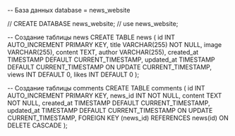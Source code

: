 -- База данных
database = news_website

//
CREATE DATABASE news_website;
//
use news_website;

-- Создание таблицы news
CREATE TABLE news (
    id INT AUTO_INCREMENT PRIMARY KEY,
    title VARCHAR(255) NOT NULL,
    image VARCHAR(255),
    content TEXT,
    author VARCHAR(255),
    created_at TIMESTAMP DEFAULT CURRENT_TIMESTAMP,
    updated_at TIMESTAMP DEFAULT CURRENT_TIMESTAMP ON UPDATE CURRENT_TIMESTAMP,
    views INT DEFAULT 0,
    likes INT DEFAULT 0
);

-- Создание таблицы comments
CREATE TABLE comments (
    id INT AUTO_INCREMENT PRIMARY KEY,
    news_id INT NOT NULL,
    content TEXT NOT NULL,
    created_at TIMESTAMP DEFAULT CURRENT_TIMESTAMP,
    updated_at TIMESTAMP DEFAULT CURRENT_TIMESTAMP ON UPDATE CURRENT_TIMESTAMP,
    FOREIGN KEY (news_id) REFERENCES news(id) ON DELETE CASCADE
);
